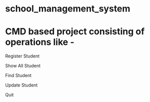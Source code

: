 # school_management_system
# CMD based project consisting of operations like -

Register Student

Show All Student

Find Student

Update Student

Quit
